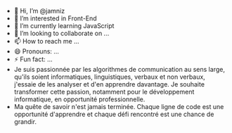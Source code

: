 - 👋 Hi, I’m @jamniz
- 👀 I’m interested in Front-End
- 🌱 I’m currently learning JavaScript
- 💞️ I’m looking to collaborate on ...
- 📫 How to reach me ...
- 😄 Pronouns: ...
- ⚡ Fun fact: ...
- Je suis passionnée par les algorithmes de communication au sens large, qu'ils soient informatiques, linguistiques, verbaux et non verbaux, j'essaie de les analyser et d'en apprendre davantage. Je souhaite transformer cette passion, notamment pour le développement informatique, en opportunité professionnelle.
- Ma quête de savoir n'est jamais terminée. Chaque ligne de code est une opportunité d'apprendre et chaque défi rencontré est une chance de grandir.

<!---
jamniz/jamniz is a ✨ special ✨ repository because its `README.md` (this file) appears on your GitHub profile.
You can click the Preview link to take a look at your changes.
--->
